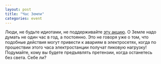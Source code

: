 ```yaml
---
layout: post
title: "Час Земли"
categories: event
---
```

Люди, не будьте идиотами, не поддерживайте [эту акцию](https://www.wwf.ru/ea2009/about/). О Земле надо думать не один час в год, а постоянно. Это не говоря уже о том, что подобные действия могут привести к авариям в электросетях, когда по прошествии этого часа электростанции получат пиковую нагрузку! Подумайте, кому вы будете предъявлять претензии, когда останетесь без света. Себе ли?